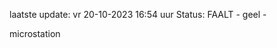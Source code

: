 laatste update: 
vr 20-10-2023 16:54   uur 
Status: FAALT - geel - 
<div class="service Y">microstation</div>